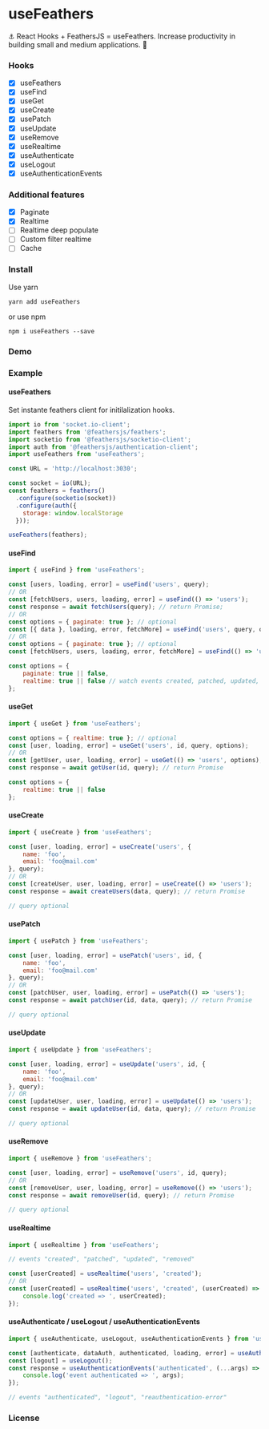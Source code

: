 # useFeathers

⚓️ React Hooks + FeathersJS = useFeathers. Increase productivity in building small and medium applications. 🚀

### Hooks

- [x] useFeathers
- [x] useFind
- [x] useGet
- [x] useCreate
- [x] usePatch
- [x] useUpdate
- [x] useRemove
- [x] useRealtime
- [x] useAuthenticate
- [x] useLogout
- [x] useAuthenticationEvents

### Additional features

- [x] Paginate
- [x] Realtime
- [ ] Realtime deep populate
- [ ] Custom filter realtime
- [ ] Cache

### Install

Use yarn
```shell
yarn add useFeathers
```

or use npm
```shell
npm i useFeathers --save 
```

### Demo



### Example
#### useFeathers

Set instante feathers client for initilalization hooks.

```javascript
import io from 'socket.io-client';
import feathers from '@feathersjs/feathers';
import socketio from '@feathersjs/socketio-client';
import auth from '@feathersjs/authentication-client';
import useFeathers from 'useFeathers';

const URL = 'http://localhost:3030';

const socket = io(URL);
const feathers = feathers()
  .configure(socketio(socket))
  .configure(auth({
    storage: window.localStorage
  }));

useFeathers(feathers);
```

#### useFind

```javascript
import { useFind } from 'useFeathers';

const [users, loading, error] = useFind('users', query);
// OR
const [fetchUsers, users, loading, error] = useFind(() => 'users');
const response = await fetchUsers(query); // return Promise;
// OR
const options = { paginate: true }; // optional
const [{ data }, loading, error, fetchMore] = useFind('users', query, options);
// OR
const options = { paginate: true }; // optional
const [fetchUsers, users, loading, error, fetchMore] = useFind(() => 'users', options);
```

```javascript
const options = {
	paginate: true || false,
	realtime: true || false // watch events created, patched, updated, removed, and automatically make the changes 
};
```

####  useGet

```javascript
import { useGet } from 'useFeathers';

const options = { realtime: true }; // optional
const [user, loading, error] = useGet('users', id, query, options);
// OR
const [getUser, user, loading, error] = useGet(() => 'users', options);
const response = await getUser(id, query); // return Promise
```

```javascript
const options = {
	realtime: true || false
};
```

#### useCreate

```javascript
import { useCreate } from 'useFeathers';

const [user, loading, error] = useCreate('users', {
	name: 'foo',
	email: 'foo@mail.com'
}, query);
// OR
const [createUser, user, loading, error] = useCreate(() => 'users');
const response = await createUsers(data, query); // return Promise

// query optional
```

#### usePatch

```javascript
import { usePatch } from 'useFeathers';

const [user, loading, error] = usePatch('users', id, {
	name: 'foo',
	email: 'foo@mail.com'
}, query);
// OR
const [patchUser, user, loading, error] = usePatch(() => 'users');
const response = await patchUser(id, data, query); // return Promise

// query optional
```

#### useUpdate

```javascript
import { useUpdate } from 'useFeathers';

const [user, loading, error] = useUpdate('users', id, {
	name: 'foo',
	email: 'foo@mail.com'
}, query);
// OR
const [updateUser, user, loading, error] = useUpdate(() => 'users');
const response = await updateUser(id, data, query); // return Promise

// query optional
```

#### useRemove

```javascript
import { useRemove } from 'useFeathers';

const [user, loading, error] = useRemove('users', id, query);
// OR
const [removeUser, user, loading, error] = useRemove(() => 'users');
const response = await removeUser(id, query); // return Promise

// query optional
```

#### useRealtime

```javascript
import { useRealtime } from 'useFeathers';

// events "created", "patched", "updated", "removed"

const [userCreated] = useRealtime('users', 'created');
// OR
const [userCreated] = useRealtime('users', 'created', (userCreated) => {
	console.log('created => ', userCreated);
});
```

#### useAuthenticate / useLogout / useAuthenticationEvents

```javascript
import { useAuthenticate, useLogout, useAuthenticationEvents } from 'useFeathers';

const [authenticate, dataAuth, authenticated, loading, error] = useAuthenticate();
const [logout] = useLogout();
const response = useAuthenticationEvents('authenticated', (...args) => {
	console.log('event authenticated => ', args);
});

// events "authenticated", "logout", "reauthentication-error"
```


### License
